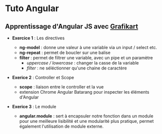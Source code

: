 # Tuto Angular


## Apprentissage d'Angular JS avec [Grafikart](Grafikart)

- **Exercice 1** : Les directives

  - **ng-model** : donne une valeur à une variable via un input / select etc.
  - **ng-repeat** : permet de boucler sur une balise
  - **filter** : permet de filtrer une variable, avec un pipe et un paramètre
    - *uppercase / lowercase* : changer la casse de la variable
    - *filter* : ne séléctionner qu'une chaine de caractère

- **Exerice 2** : Controller et Scope

  - **scope** : liaison entre le controller et la vue
  - extension Chrome Angular Batarang pour inspecter les éléments d'Angular

- **Exerice 3** : Le module

  - **angular.module** : sert à encapsuler notre fonction dans un module pour une meilleure lisibilité et une modularité plus pratique, permet également l'utilisation de module externe. 
